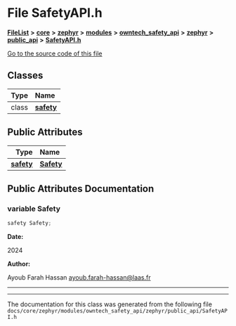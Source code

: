 

# File SafetyAPI.h



[**FileList**](files.md) **>** [**core**](dir_771164b9325b04f1442f7a3ffa8ecb89.md) **>** [**zephyr**](dir_09002e7ce91f09aeb040dfd1861a47f4.md) **>** [**modules**](dir_6d0fb8ab814c517e7f155fb837e32f72.md) **>** [**owntech\_safety\_api**](dir_6577260132b49845d494a112d8acd7c7.md) **>** [**zephyr**](dir_2f6071fc869091a6d1e6d7b806fecbf0.md) **>** [**public\_api**](dir_08eec7c34983a0acd3982b6352a40f84.md) **>** [**SafetyAPI.h**](SafetyAPI_8h.md)

[Go to the source code of this file](SafetyAPI_8h_source.md)


















## Classes

| Type | Name |
| ---: | :--- |
| class | [**safety**](classsafety.md) <br> |






## Public Attributes

| Type | Name |
| ---: | :--- |
|  [**safety**](classsafety.md) | [**Safety**](#variable-safety)  <br> |












































## Public Attributes Documentation




### variable Safety 


```C++
safety Safety;
```





**Date:**

2024




**Author:**

Ayoub Farah Hassan [ayoub.farah-hassan@laas.fr](mailto:ayoub.farah-hassan@laas.fr) 





        

<hr>

------------------------------
The documentation for this class was generated from the following file `docs/core/zephyr/modules/owntech_safety_api/zephyr/public_api/SafetyAPI.h`

